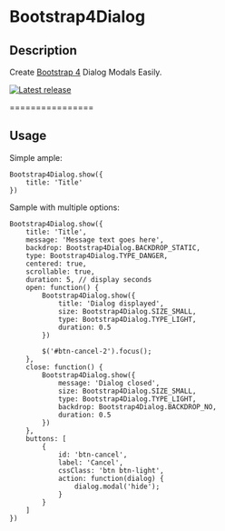 Bootstrap4Dialog
================

## Description

Create <a href="https://getbootstrap.com/" target="_blank">Bootstrap 4</a> Dialog Modals Easily.

[![Latest release](https://img.shields.io/github/release/SUXUMI/bootstrab4dialog.svg)](https://github.com/SUXUMI/bootstrab4dialog/releases/latest)

================

## Usage

Simple ample:
```
Bootstrap4Dialog.show({
    title: 'Title'
})
```

Sample with multiple options:
```
Bootstrap4Dialog.show({
    title: 'Title', 
    message: 'Message text goes here',
    backdrop: Bootstrap4Dialog.BACKDROP_STATIC,
    type: Bootstrap4Dialog.TYPE_DANGER,
    centered: true,
    scrollable: true,
    duration: 5, // display seconds
    open: function() {
        Bootstrap4Dialog.show({
            title: 'Dialog displayed',
            size: Bootstrap4Dialog.SIZE_SMALL,
            type: Bootstrap4Dialog.TYPE_LIGHT,
            duration: 0.5
        })

        $('#btn-cancel-2').focus();
    },
    close: function() { 
        Bootstrap4Dialog.show({
            message: 'Dialog closed',
            size: Bootstrap4Dialog.SIZE_SMALL,
            type: Bootstrap4Dialog.TYPE_LIGHT,
            backdrop: Bootstrap4Dialog.BACKDROP_NO,
            duration: 0.5
        }) 
    },
    buttons: [
        {
            id: 'btn-cancel',
            label: 'Cancel',
            cssClass: 'btn btn-light',
            action: function(dialog) {
                dialog.modal('hide');
            }
        }
    ]
})
```